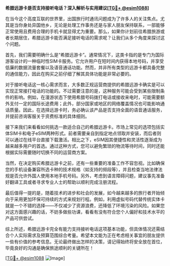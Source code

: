**希腊远游卡是否支持接听电话？深入解析与实用建议[[TG💪+ @esim1088](https://t.me/s/esim1088)]**

在当今这个高度互联的世界里，出国旅行时通讯问题成为了许多人的关注焦点。尤其是当你身处异国他乡，无论是处理工作事务还是与家人朋友保持联系，一部能够正常使用且费用合理的手机卡就显得尤为重要。那么，如果你计划前往希腊旅游或者长期居住，希腊远游卡能否满足接听电话的需求呢？让我们从多个角度来探讨这个问题。

首先，我们需要明确什么是“希腊远游卡”。通常情况下，这类卡指的是专门为国际游客设计的一种临时性SIM卡服务。它允许用户在短时间内获得本地号码，并享受低廉的数据流量套餐以及语音通话功能。然而，并非所有类型的远游卡都具备完整的通信能力，因此在购买之前仔细了解其具体功能是非常必要的。

对于接听电话这一核心需求而言，大多数正规运营商提供的希腊远游卡确实是可以实现正常接打电话的功能的。不过需要注意的是，这种服务可能会受到某些限制条件的影响。例如，在漫游状态下使用希腊号码拨打电话或接收来电时，可能需要额外支付一定的国际长途费用；此外，部分国家或地区的网络覆盖情况也可能影响通话质量。因此，在选择远游卡时，务必确认该产品是否支持全面的语音通话服务，并提前咨询客服关于资费标准的具体细则。

接下来我们来看看如何挑选一款适合自己的希腊远游卡。市场上常见的选项包括实体SIM卡和电子eSIM两种形式。前者需要亲自到指定地点领取并安装，而后者则可以通过在线平台直接下载激活。相比之下，eSIM因其便捷性和灵活性逐渐成为越来越多用户的首选。通过这种方式，您可以避免繁琐的物流等待时间，同时还能根据实际需要随时切换不同的运营商方案。

当然，在决定购买希腊远游卡之前，还有一些重要的准备工作不容忽视。比如确保您的手机设备兼容所选卡种的技术规格（如支持的频段等），并且检查当地法律法规是否允许外国人使用本地手机号码。另外，考虑到语言障碍问题，建议事先准备好翻译工具或者寻求专业人士的帮助以顺利完成注册流程。

最后值得一提的是，随着技术的进步和社会的发展，如今越来越多的旅行者开始倾向于采用更加环保可持续的方式来规划行程。例如，利用虚拟号码代替传统实体卡就是一个不错的选择——不仅减少了资源浪费，还降低了环境污染的风险。如果您对这方面感兴趣的话，不妨多做些功课，看看有没有符合您个人偏好和技术水平的产品可供尝试。

综上所述，希腊远游卡完全有能力支持接听电话这项基本功能，但具体情况还需结合个人实际需求及预算范围综合考量。希望本文能为正在考虑相关事宜的朋友提供一些有价值的参考信息。无论最终做出怎样的决策，请记得始终将安全放在首位，毕竟良好的沟通是确保旅途顺利的关键所在！

[[TG💪+ @esim1088](https://t.me/s/esim1088) ![Image](https://i.postimg.cc/4NQfJmqS/Snipaste-2025-05-13-00-14-12.png)]